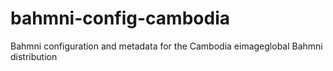 # bahmni-config-cambodia
Bahmni configuration and metadata for the Cambodia eimageglobal Bahmni distribution
